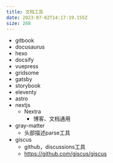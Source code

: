 ```yaml
---
title: 文档工具
date: 2023-07-02T14:17:19.155Z
size: 268
---
```

- gitbook
- docusaurus
- hexo
- docsify
- vuepress
- gridsome
- gatsby
- storybook
- eleventy
- astro
- nextjs
  - Nextra
    - 博客、文档通用
- gray-matter
  - 头部描述parse工具
- giscus
  - github，discussions工具
  - https://github.com/giscus/giscus
